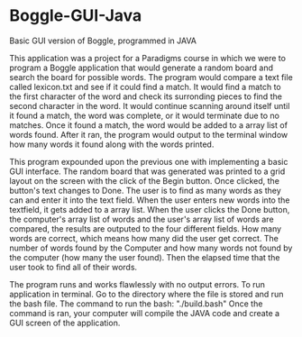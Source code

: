 # Boggle-GUI-Java
Basic GUI version of Boggle, programmed in JAVA

  This application was a project for a Paradigms course in which we were to program
a Boggle application that would generate a random board and search the board for
possible words. The program would compare a text file called lexicon.txt and see 
if it could find a match. It would find a match to the first character of the word
and check its surronding pieces to find the second character in the word. It would 
continue scanning around itself until it found a match, the word was complete, or
it would terminate due to no matches. Once it found a match, the word would be added
to a array list of words found. After it ran, the program would output to the terminal 
window how many words it found along with the words printed. 

  This program expounded upon the previous one with implementing a basic GUI interface.
The random board that was generated was printed to a grid layout on the screen with 
the click of the Begin button. Once clicked, the button's text changes to Done. The
user is to find as many words as they can and enter it into the text field. When the
user enters new words into the textfield, it gets added to a array list. When the user
clicks the Done button, the computer's array list of words and the user's array list
of words are compared, the results are outputed to the four different fields. How
many words are correct, which means how many did the user get correct. The number of 
words found by the Computer and how many words not found by the computer (how many 
the user found). Then the elapsed time that the user took to find all of their words.

The program runs and works flawlessly with no output errors. 
To run application in terminal.
Go to the directory where the file is stored and run the bash file.
The command to run the bash: "./build.bash"
Once the command is ran, your computer will compile the JAVA code and create a GUI
screen of the application.
